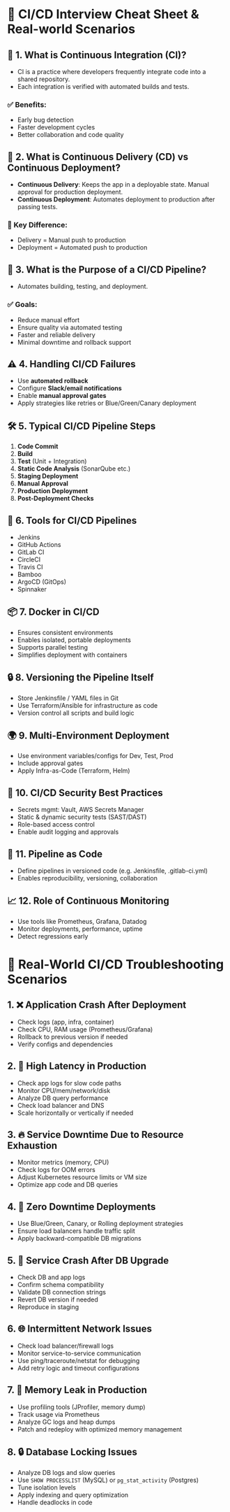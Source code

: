 # 🚀 CI/CD Interview Cheat Sheet & Real-world Scenarios

## 📘 1. What is Continuous Integration (CI)?

* CI is a practice where developers frequently integrate code into a shared repository.
* Each integration is verified with automated builds and tests.

### ✅ Benefits:

* Early bug detection
* Faster development cycles
* Better collaboration and code quality


## 📘 2. What is Continuous Delivery (CD) vs Continuous Deployment?

* **Continuous Delivery**: Keeps the app in a deployable state. Manual approval for production deployment.
* **Continuous Deployment**: Automates deployment to production after passing tests.

### 🔁 Key Difference:

* Delivery = Manual push to production
* Deployment = Automated push to production


## 📘 3. What is the Purpose of a CI/CD Pipeline?

* Automates building, testing, and deployment.

### ✅ Goals:

* Reduce manual effort
* Ensure quality via automated testing
* Faster and reliable delivery
* Minimal downtime and rollback support


## ⚠️ 4. Handling CI/CD Failures

* Use **automated rollback**
* Configure **Slack/email notifications**
* Enable **manual approval gates**
* Apply strategies like retries or Blue/Green/Canary deployment

## 🛠️ 5. Typical CI/CD Pipeline Steps

1. **Code Commit**
2. **Build**
3. **Test** (Unit + Integration)
4. **Static Code Analysis** (SonarQube etc.)
5. **Staging Deployment**
6. **Manual Approval**
7. **Production Deployment**
8. **Post-Deployment Checks**


## 🔧 6. Tools for CI/CD Pipelines

* Jenkins
* GitHub Actions
* GitLab CI
* CircleCI
* Travis CI
* Bamboo
* ArgoCD (GitOps)
* Spinnaker


## 📦 7. Docker in CI/CD

* Ensures consistent environments
* Enables isolated, portable deployments
* Supports parallel testing
* Simplifies deployment with containers


## 🔒 8. Versioning the Pipeline Itself

* Store Jenkinsfile / YAML files in Git
* Use Terraform/Ansible for infrastructure as code
* Version control all scripts and build logic


## 🌍 9. Multi-Environment Deployment

* Use environment variables/configs for Dev, Test, Prod
* Include approval gates
* Apply Infra-as-Code (Terraform, Helm)

## 🔐 10. CI/CD Security Best Practices

* Secrets mgmt: Vault, AWS Secrets Manager
* Static & dynamic security tests (SAST/DAST)
* Role-based access control
* Enable audit logging and approvals


## 🧾 11. Pipeline as Code

* Define pipelines in versioned code (e.g. Jenkinsfile, .gitlab-ci.yml)
* Enables reproducibility, versioning, collaboration


## 📈 12. Role of Continuous Monitoring

* Use tools like Prometheus, Grafana, Datadog
* Monitor deployments, performance, uptime
* Detect regressions early


# 🔎 Real-World CI/CD Troubleshooting Scenarios

## 1. ❌ Application Crash After Deployment

* Check logs (app, infra, container)
* Check CPU, RAM usage (Prometheus/Grafana)
* Rollback to previous version if needed
* Verify configs and dependencies


## 2. 🐢 High Latency in Production

* Check app logs for slow code paths
* Monitor CPU/mem/network/disk
* Analyze DB query performance
* Check load balancer and DNS
* Scale horizontally or vertically if needed


## 3. 🔥 Service Downtime Due to Resource Exhaustion

* Monitor metrics (memory, CPU)
* Check logs for OOM errors
* Adjust Kubernetes resource limits or VM size
* Optimize app code and DB queries


## 4. 🚀 Zero Downtime Deployments

* Use Blue/Green, Canary, or Rolling deployment strategies
* Ensure load balancers handle traffic split
* Apply backward-compatible DB migrations


## 5. 🧨 Service Crash After DB Upgrade

* Check DB and app logs
* Confirm schema compatibility
* Validate DB connection strings
* Revert DB version if needed
* Reproduce in staging


## 6. 🌐 Intermittent Network Issues

* Check load balancer/firewall logs
* Monitor service-to-service communication
* Use ping/traceroute/netstat for debugging
* Add retry logic and timeout configurations


## 7. 🧠 Memory Leak in Production

* Use profiling tools (JProfiler, memory dump)
* Track usage via Prometheus
* Analyze GC logs and heap dumps
* Patch and redeploy with optimized memory management


## 8. 🔒 Database Locking Issues

* Analyze DB logs and slow queries
* Use `SHOW PROCESSLIST` (MySQL) or `pg_stat_activity` (Postgres)
* Tune isolation levels
* Apply indexing and query optimization
* Handle deadlocks in code
